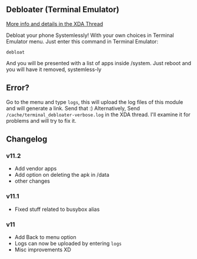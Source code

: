 ## Debloater (Terminal Emulator)
[More info and details in the XDA Thread](https://forum.xda-developers.com/apps/magisk/module-terminal-debloater-debloat-t3584163)

 Debloat your phone Systemlessly!
 With your own choices in Terminal Emulator menu.
 Just enter this command in Terminal Emulator:

	debloat
	
 And you will be presented with a list of apps inside /system.
 Just reboot and you will have it removed, systemless-ly
 
## Error?
 Go to the menu and type `logs`, this will upload the log files of this module and will generate a link. Send that :)
 Alternatively, Send `/cache/terminal_debloater-verbose.log` in the XDA thread. I'll examine it for problems and will try to fix it.

## Changelog

### v11.2
* Add vendor apps
* Add option on deleting the apk in /data
* other changes
### v11.1
* Fixed stuff related to busybox alias
### v11
* Add Back to menu option
* Logs can now be uploaded by entering `logs`
* Misc improvements XD
